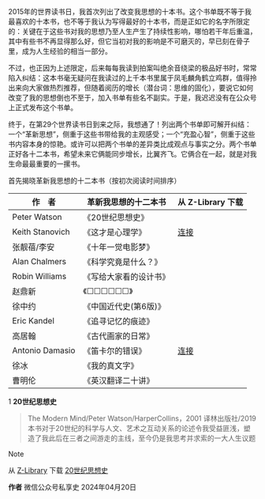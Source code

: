 2015年的世界读书日，我首次列出了改变我思想的十本书。这个书单既不等于我最喜欢的十本书，也不等于我认为写得最好的十本书，而是正如它的名字所限定的：关键在于这些书对我的思想乃至人生产生了持续性影响，哪怕若干年后重温，其中有些书不再显得那么好，但它当初对我的影响是不可磨灭的，早已刻在骨子里，成为人生经验的相当一部分。

不过，也正因为上述限定，后来每每我读到拍案叫绝余音绕梁的极品好书时，常常陷入纠结：这本书毫无疑问在我读过的上千本书里属于凤毛麟角鹤立鸡群，值得拎出来向大家做热烈推荐，但随着阅历的增长（潜台词：思维的固化），要说它如何改变了我的思想倒也不至于，加入书单有些名不副实。于是，我迟迟没有在公众号上正式发布这个书单。

终于，在第29个世界读书日到来之际，我想通了！列出两个书单即可解开纠结：一个“革新思想”，侧重于这些书带给我的主观感受；一个“充盈心智”，侧重于这些书内容本身的惊艳。或许可以把两个书单的差异类比成观点与事实之分。两个书单正好各十二本书，希望未来它俩能同步增长，比翼齐飞。它俩合在一起，就是对我生命最最重要的一摞书。

首先揭晓革新我思想的十二本书（按初次阅读时间排序）

作　者 | 革新我思想的十二本书 | 从 Z-Library 下载
-- | -- | --
Peter Watson | 《20世纪思想史》
Keith Stanovich | 《这才是心理学》| [连接](https://zh.singlelogin.re/book/21063513/7dd389/)
张靓蓓/李安 | 《十年一觉电影梦》
Alan Chalmers | 《科学究竟是什么？》
Robin Williams | 《写给大家看的设计书》
赵鼎新 | 《☐☐☐☐☐☐》
徐中约 | 《中国近代史(第6版)》
Eric Kandel | 《追寻记忆的痕迹》
高居翰 | 《古代画家的日常》
Antonio Damasio | 《笛卡尔的错误》| [连接](https://zh.singlelogin.re/book/17237362/0e383e/)
徐冰 | 《我的真文字》
曹明伦 | 《英汉翻译二十讲》

1
**20世纪思想史**
> The Modern Mind/Peter Watson/HarperCollins，2001
译林出版社/2019
本书对于20世纪的科学与人文、艺术之互动关系的论述令我受益匪浅，塑造了我此后在三者之间游走的主线，至今仍是我思考并求索的一大人生议题

> [!NOTE]
> 从 [Z-Library](https://singlelogin.re/) 下载 [20世纪思想史](https://zh.singlelogin.re/book/5261238/329c95/)

**作者** 微信公众号私享史 2024年04月20日
